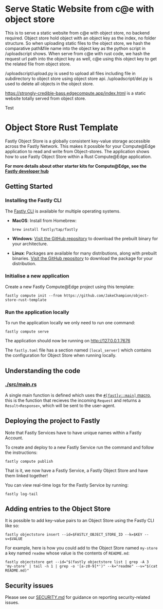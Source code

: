 # Serve Static Website from c@e with object store
This is to serve a static website from c@e with object store, no backend required. Object store hold object with an object key as the index, no folder structure. So when uploading static files to the object store, we hash the comparative path&file name into the object key as the python script in /uploadscript shows. When serve from c@e with rust code, we hash the request url path into the object key as well, c@e using this object key to get the related file from object store.

/uploadscript/upload.py is used to upload all files including file in subdirectory to object store using object store api.
/uploadscript/del.py is used to delete all objects in the object store.

https://strongly-credible-bass.edgecompute.app/index.html is a static website totally served from object store.

Test

# Object Store Rust Template

Fastly Object Store is a globally consistent key-value storage accessible across the Fastly Network. This makes it possible for your Compute@Edge application to read and write from Object-stores. The application shows how to use Fastly Object Store within a Rust Compute@Edge application.

**For more details about other starter kits for Compute@Edge, see the [Fastly developer hub](https://developer.fastly.com/solutions/starters)**

## Getting Started

### Installing the Fastly CLI

The [Fastly CLI](https://developer.fastly.com/learning/tools/cli/) is available for multiple operating systems.

- **MacOS**: Install from Homebrew:

    ```
    brew install fastly/tap/fastly
    ```

- **Windows**: [Visit the GitHub repository](https://github.com/fastly/cli/releases/latest) to download the prebuilt binary for your architecture.
- **Linux**: Packages are available for many distributions, along with prebuilt binaries. [Visit the GitHub repository](https://github.com/fastly/cli/releases/latest) to download the package for your distribution.

### Initialise a new application

Create a new Fastly Compute@Edge project using this template:

```shell
fastly compute init --from https://github.com/JakeChampion/object-store-rust-template
```

### Run the application locally

To run the application locally we only need to run one command:

```shell
fastly compute serve
```

The application should now be running on <http://127.0.0.1:7676>

The `fastly.toml` file has a section named `[local_server]` which contains the configuration for Object Store when running locally.

## Understanding the code

### [./src/main.rs](./src/main.rs)

A single main function is defined which uses the [`#[fastly::main]` macro](https://docs.rs/fastly/latest/fastly/attr.main.html), this is the function that recieves the incoming `Request` and returns a `Result<Response>`, which will be sent to the user-agent.

## Deploying the project to Fastly

Note that Fastly Services have to have unique names within a Fastly Account.

To create and deploy to a new Fastly Service run the command and follow the instructions:

```shell
fastly compute publish
```

That is it, we now have a Fastly Service, a Fastly Object Store and have them linked together!

You can view real-time logs for the Fastly Service by running:
```shell
fastly log-tail
```

## Adding entries to the Object Store

It is possible to add key-value pairs to an Object Store using the Fastly CLI like so:
```shell
fastly objectstore insert --id=$FASTLY_OBJECT_STORE_ID --k=$KEY --v=$VALUE
```

For example, here is how you could add to the Object Store named `my-store` a key named `readme` whose value is the contents of `README.md`:
```shell
fastly objectstore get --id="$(fastly objectstore list | grep -A 3 'my-store' | tail -n 1 | grep -o '[a-z0-9]*')" --k="readme" --v="$(cat README.md)"
```

## Security issues

Please see our [SECURITY.md](SECURITY.md) for guidance on reporting security-related issues.